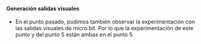 #### Generación salidas visuales

- En el punto pasado, pudimos también observar la experimentación con las salidas visuales de micro:bit. Por lo que la experimentación de este punto y del punto 5 están ambas en el punto 5.
